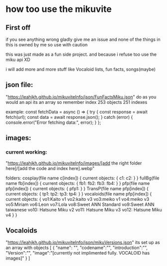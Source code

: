 # how too use the mikuvite

## First off
if you see anything wrong gladly give me an issue and none of the things in this is owned by me so use with caution

this was just made as a fun side project. and because i refuse too use the miku api XD

i will add more and more stuff like Vocaloid lists, fun facts, songs(maybe)

## json file:
"https://leahjkh.github.io/mikuviteInfo/json/FunFactsMiku.json"
do as you would an api
its an array so remember index
253 objects 
251 indexes

example:
const fetchData = async () => {
            try {
                const response = await fetch(url);
                const data = await response.json();
            } catch (error) {
                console.error("Error fetching data:", error);
            }
        };

## images:
### current working:
"https://leahjkh.github.io/mikuviteInfo/images/[add the right folder here]/[add the code and index here].webp"

folders:
cosplay(file name c[index])  {
    current objects: {
        c1: 
        c2: 
    }
}
fullBg(file name fb[index]) {
    current objects: {
        fb1:
        fb2:
        fb3:
        fb4:
    }
}
pfp(file name pfp[index]) {
    current objects: {
        pfp1:
    }
}
TransP(file name pfp[index]) {
    current objects: {
        tp1:
        tp2:
        tp3:
        tp4:
    }
}
vocaloids(file name pfp[index]) {
    current objects: {
        vo1:Kaito v1
        vo2:kaito v3
        vo3:meiko v1
        vo4:meiko v3
        vo5:Miriam
        vo6:Leon
        vo7:Lola
        vo8:Sweet ANN Standard
        vo9:Sweet ANN taiwanese
        vo10: Hatsune Miku v2
        vo11: Hatsune Miku v3
        vo12: Hatsune Miku v4
    }
}

## Vocaloids
"https://leahjkh.github.io/mikuviteInfo/json/mikuVersions.json"
its set up as an array with objects
[
    {
        "name": "",
        "codename":"",
        "introduction":"",
        "Version":"",
        "image":"[currently not implimented fully. VOCALOID has images]"
    }
]